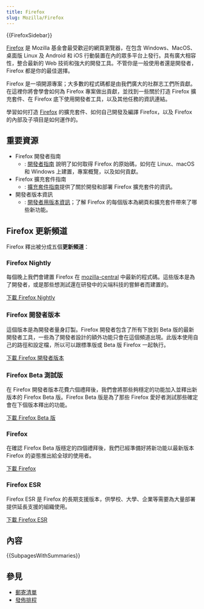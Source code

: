 ```yaml
---
title: Firefox
slug: Mozilla/Firefox
---
```


{{FirefoxSidebar}}

[Firefox](https://www.mozilla.org/firefox/) 是 Mozilla 基金會最受歡迎的網頁瀏覽器，在包含 Windows、MacOS、桌面版 Linux 及 Android 和 iOS 行動裝置在內的眾多平台上發行。具有廣大相容性，整合最新的 Web 技術和強大的開發工具。不管你是一般使用者還是開發者，Firefox 都是你的最佳選擇。

Firefox 是一項開源專案；大多數的程式碼都是由我們廣大的社群志工們所貢獻。在這裡你將會學會如何為 Firefox 專案做出貢獻，並找到一些關於打造 Firefox 擴充套件、在 Firefox 底下使用開發者工具，以及其他任務的資訊連結。

學習如何打造 [Firefox](https://www.mozilla.org/firefox/) 的擴充套件、如何自己開發及編譯 Firefox，以及 Firefox 的內部及子項目是如何運作的。

## 重要資源

- Firefox 開發者指南
  - : [開發者指南](https://firefox-source-docs.mozilla.org/contributing/index.html) 說明了如何取得 Firefox 的原始碼，如何在 Linux、macOS 和 Windows 上建置，專案概覽，以及如何貢獻。
- Firefox 擴充套件指南
  - : [擴充套件指南](/zh-TW/docs/Mozilla/Add-ons)提供了關於開發和部署 Firefox 擴充套件的資訊。
- 開發者版本資訊
  - : [開發者用版本資訊](/zh-TW/docs/Mozilla/Firefox/Releases)；了解 Firefox 的每個版本為網頁和擴充套件帶來了哪些新功能。

## Firefox 更新頻道

Firefox 釋出被分成五個**更新頻道**：

### Firefox Nightly

每個晚上我們會建置 Firefox 在 [mozilla-central](https://hg.mozilla.org/mozilla-central/) 中最新的程式碼。這些版本是為了開發者，或是那些想測試還在研發中的尖端科技的嘗鮮者而建置的。

[下載 Firefox Nightly](https://www.mozilla.org/firefox/channel/desktop/#nightly)

### Firefox 開發者版本

這個版本是為開發者量身訂製。Firefox 開發者包含了所有下放到 Beta 版的最新開發者工具，一些為了開發者設計的額外功能只會在這個頻道出現。此版本使用自己的路徑和設定檔，所以可以跟標準版或 Beta 版 Firefox 一起執行。

[下載 Firefox 開發者版本](https://www.mozilla.org/firefox/developer/)

### Firefox Beta 測試版

在 Firefox 開發者版本花費六個禮拜後，我們會將那些夠穩定的功能加入並釋出新版本的 Firefox Beta 版。Firefox Beta 版是為了那些 Firefox 愛好者測試那些確定會在下個版本釋出的功能。

[下載 Firefox Beta 版](https://www.mozilla.org/firefox/channel/#beta)

### Firefox

在確認 Firefox Beta 版穩定的四個禮拜後，我們已經準備好將新功能以最新版本 Firefox 的姿態推出給全球的使用者。

[下載 Firefox](https://www.mozilla.org/firefox/new/)

### Firefox ESR

Firefox ESR 是 Firefox 的長期支援版本，供學校、大學、企業等需要為大量部署提供延長支援的組織使用。

[下載 Firefox ESR](https://www.mozilla.org/firefox/all/#product-desktop-esr)

## 內容

{{SubpagesWithSummaries}}

## 參見

- [郵寄清單](https://groups.google.com/a/mozilla.org/g/firefox-dev)
- [發佈排程](https://wiki.mozilla.org/Release_Management/Calendar)
